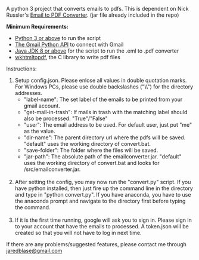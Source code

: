 A python 3 project that converts emails to pdfs.
This is dependent on Nick Russler's <a href='https://github.com/nickrussler/email-to-pdf-converter'>Email to PDF Converter</a>. (jar file already included in the repo)

<b>Minimum Requirements:</b>
<ul>
	<li><a href='https://www.python.org/downloads/'>Python 3 or above</a> to run the script</li>
	<li><a href='https://developers.google.com/docs/api/quickstart/python'>The Gmail Python API</a> to connect with Gmail</li>
	<li><a href='https://www.oracle.com/ph/java/technologies/javase-downloads.html'>Java JDK 8 or above</a> for the script to run the .eml to .pdf converter</li>
	<li><a href='https://wkhtmltopdf.org/downloads.html'>wkhtmltopdf</a>, the C library to write pdf files</li>
</ul>

Instructions:
<ol>
	<li>
		Setup config.json. Please enlose all values in double quotation marks. For Windows PCs, please use double backslashes ("\\") for the directory addresses.
		<ul>
			<li>"label-name": The set label of the emails to be printed from your gmail account.</li>
			<li>"get-mail-in-trash": If mails in trash with the matching label should also be processed. "True"/"False"</li>
			<li>"user": The email address to be used. For default user, just put "me" as the value.</li>
			<li>"dir-name": The parent directory url where the pdfs will be saved. "default" uses the working directory of convert.bat.</li>
			<li>"save-folder": The folder where the files will be saved.</li>
			<li>"jar-path": The absolute path of the emailconverter.jar. "default" uses the working directory of convert.bat and looks for /src/emailconverter.jar.</li>
		</ul>
	</li>
	<br>
	<li>
		After setting the config, you may now run the "convert.py" script. If you have python installed, then just fire up the command line in the directory and type in "python convert.py". If you have anaconda, you have to use the anaconda prompt and navigate to the directory first before typing the command.
	</li>
	<br>
	<li>
		If it is the first time running, google will ask you to sign in. Please sign in to your account that have the emails to processed.
	   	A token.json will be created so that you will not have to log in next time.
	</li>
</ol>


If there are any problems/suggested features, please contact me through jaredblase@gmail.com
